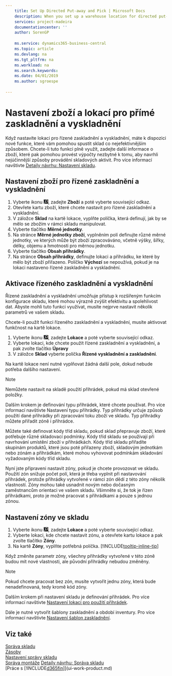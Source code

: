 ```yaml
---
    title: Set Up Directed Put-away and Pick | Microsoft Docs
    description: When you set up a warehouse location for directed put-away and pick, you have new functionality available to you to help run the warehouse in the most efficient way possible.
    services: project-madeira
    documentationcenter: ''
    author: SorenGP

    ms.service: dynamics365-business-central
    ms.topic: article
    ms.devlang: na
    ms.tgt_pltfrm: na
    ms.workload: na
    ms.search.keywords:
    ms.date: 04/01/2019
    ms.author: sgroespe

---
```

# Nastavení zboží a lokací pro přímé zaskladnění a vyskladnění
Když nastavíte lokaci pro řízené zaskladnění a vyskladnění, máte k dispozici nové funkce, které vám pomohou spustit sklad co nejefektivnějším způsobem. Chcete-li tuto funkci plně využít, zadejte další informace o zboží, které pak pomohou provést výpočty nezbytné k tomu, aby navrhli nejúčinnější způsoby provádění skladových aktivit. Pro více informací navštivte [Detaily návrhu: Nastavení skladu](design-details-warehouse-setup.md).

## Nastavení zboží pro řízené zaskladnění a vyskladnění
1. Vyberte ikonu ![Žárovky, která otevře funkci Řekněte mi](media/ui-search/search_small.png "Řekněte mi, co chcete dělat"), zadejte **Zboží** a poté vyberte související odkaz.
2. Otevřete kartu zboží, které chcete nastavit pro řízené zaskladnění a vyskladnění.
3. V záložce **Sklad** na kartě lokace, vyplňte políčka, která definují, jak by se mělo se zbožím v rámci skladu manipulovat.
4. Vyberte tlačítko **Měrné jednotky**.
5. Na stránce **Měrné jednotky zboží**, vyplněním polí definujte různé měrné jednotky, ve kterých může být zboží zpracováváno, včetně výšky, šířky, délky, objemu a hmotnosti pro měrnou jednotku.
6. Vyberte tlačítko **Obsah přihrádky**.
7. Na stránce **Obsah přihrádky**, definujte lokaci a přihrádku, ke které by mělo být zboží přiřazeno. Políčko **Výchozí** se nepoužívá, pokud je na lokaci nastaveno řízené zaskladněni a vyskladnění.

## Aktivace řízeného zaskladnění a vyskladnění
Řízené zaskladnění a vyskladnění umožňuje přístup k rozšířeným funkcím konfigurace skladu, které mohou výrazně zvýšit efektivitu a spolehlivost dat. Abyste mohli tuto funkci využívat, musíte nejprve nastavit několik parametrů ve vašem skladu.

Chcete-li použít funkci řízeného zaskladnění a vyskladnění, musíte aktivovat funkčnost na kartě lokace.
1. Vyberte ikonu ![Žárovky, která otevře funkci Řekněte mi](media/ui-search/search_small.png "Řekněte mi, co chcete dělat"), zadejte **Lokace** a poté vyberte související odkaz.
2. Vyberte lokaci, kde chcete použít řízené zaskladnění a vyskladnění, a pak zvolte tlačítko **Úpravy**
3. V záložce **Sklad** vyberte políčka **Řízené vyskladnění a zaskladnění**.

Na kartě lokace není nutné vyplňovat žádná další pole, dokud nebude potřeba dalšího nastavení.

> [!NOTE]
> Nemůžete nastavit na skladě použití přihrádek, pokud má sklad otevřené položky.

Dalším krokem je definování typu přihrádek, které chcete používat. Pro více informací navštivte <x3/>Nastavení typu přihrádky<x4/>. Typ přihrádky určuje způsob použití dané přihrádky při zpracování toku zboží ve skladu. Typ přihrádky můžete přiřadit zóně i přihrádce.

Můžete také definovat kódy tříd skladu, pokud sklad přepravuje zboží, které potřebuje různé skladovací podmínky. Kódy tříd skladu se používají při navrhování umístění zboží v přihrádkách. Kódy tříd skladu přiřadíte skupinám produktů, které jsou poté přiřazeny zboží, skladovým jednotkám nebo zónám a přihrádkám, které mohou vyhovovat podmínkám skladování vyžadovaným kódy tříd skladu.

Nyní jste připraveni nastavit zóny, pokud je chcete provozovat ve skladu. Použití zón snižuje počet polí, která je třeba vyplnit při nastavování přihrádek, protože přihrádky vytvořené v rámci zón dědí z této zóny několik vlastností. Zóny mohou také usnadnit novým nebo dočasným zaměstnancům orientaci ve vašem skladu. Všimněte si, že tok je řízen přihrádkami, proto je možné pracovat s přihrádkami a pouze s jednou zónou.

## Nastavení zóny ve skladu
1. Vyberte ikonu ![Žárovky, která otevře funkci Řekněte mi](media/ui-search/search_small.png "Řekněte mi, co chcete dělat"), zadejte **Lokace** a poté vyberte související odkaz.
2. Vyberte lokaci, kde chcete nastavit zónu, a otevřete kartu lokace a pak zvolte tlačítko **Zóny**.
3. Na kartě **Zóny**, vyplňte potřebná políčka. [!INCLUDE[tooltip-inline-tip](includes/tooltip-inline-tip_md.md)]

Když změníte parametr zóny, všechny přihrádky vytvořené v této zóně budou mít nové vlastnosti, ale původní přihrádky nebudou změněny.

> [!NOTE]
> Pokud chcete pracovat bez zón, musíte vytvořit jednu zóny, která bude nenadefinovaná, tedy kromě kód zóny.

Dalším krokem při nastavení skladu je definování přihrádek. Pro více informací navštivte [Nastavení lokací pro použití přihrádek](warehouse-how-to-set-up-locations-to-use-bins.md).

Dále je nutné vytvořit šablony zaskladnění a období inventury. Pro více informací navštivte [Nastavení šablon zaskladnění](warehouse-how-to-set-up-put-away-templates.md).

## Viz také
[Správa skladu](warehouse-manage-warehouse.md)  
[Zásoby](inventory-manage-inventory.md)  
[Nastavení správy skladu](warehouse-setup-warehouse.md)  
[Správa montáže](assembly-assemble-items.md)
[Detaily návrhu: Správa skladu](design-details-warehouse-management.md)  
[Práce s [!INCLUDE[d365fin](includes/d365fin_md.md)]](ui-work-product.md)
